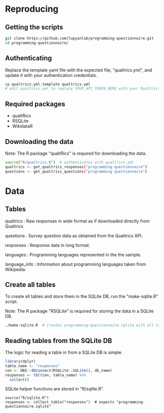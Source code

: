 # Reproducing

## Getting the scripts

```bash
git clone https://github.com/lupyanlab/programming-questionnaire.git
cd programming-questionnaire/
```

## Authenticating

Replace the template yaml file with the expected file, "qualtrics.yml",
and update it with your authentication credentials.

```bash
cp qualtrics.yml.template qualtrics.yml
# edit qualtrics.yml to replace YOUR_API_TOKEN_HERE with your Qualtrics API token.
```

## Required packages

- qualtRics
- RSQLite
- WikidataR

## Downloading the data

Note: The R package "qualtRics" is required for downloading the data.

```bash
source("R/qualtrics.R")  # authenticates with qualtrics.yml
qualtrics <- get_qualtrics_responses("programming questionnaire")
questions <- get_qualtrics_questions("programming questionnaire")
```

# Data

## Tables

qualtrics
: Raw responses in wide format as if downloaded directly from Qualtrics.

questions
: Survey question data as obtained from the Qualtrics API.

responses
: Response data in long format.

languages
: Programming languages represented in the the sample.

language_info
: Information about programming languages taken from Wikipedia.

## Create all tables

To create all tables and store them in the SQLite DB, run the "make-sqlite.R" script.

Note: The R package "RSQLite" is required for storing the data in a SQLite DB.

```bash
./make-sqlite.R  # creates programming-questionnaire.sqlite with all tables
```

## Reading tables from the SQLite DB

The logic for reading a table in from a SQLite DB is simple.

```R
library(dplyr)
table_name <- "responses"
con <- DBI::dbConnect(RSQLite::SQLite(), db_name)
responses <- tbl(con, table_name) %>%
  collect()
```

SQLite helper functions are stored in "R/sqlite.R".

```
source("R/sqlite.R")
responses <- collect_table("responses")  # expects "programming-questionnaire.sqlite"
```
